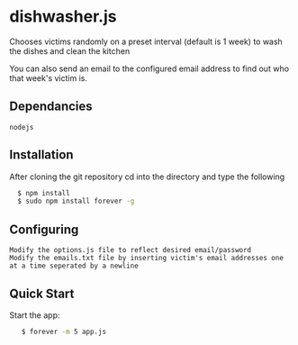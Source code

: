 dishwasher.js
=============

Chooses victims randomly on a preset interval (default is 1 week) to wash the dishes and clean the kitchen

You can also send an email to the configured email address to find out who that week's victim is.

## Dependancies

    nodejs
    
## Installation

  After cloning the git repository cd into the directory and type the following
  ```bash
    $ npm install
    $ sudo npm install forever -g
  ```
  
## Configuring

    Modify the options.js file to reflect desired email/password
    Modify the emails.txt file by inserting victim's email addresses one at a time seperated by a newline
    
## Quick Start

 Start the app:
 ```bash
    $ forever -m 5 app.js
 ```
